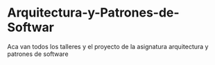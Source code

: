 # Arquitectura-y-Patrones-de-Softwar
Aca van todos los talleres y el proyecto de la asignatura arquitectura y patrones de software
